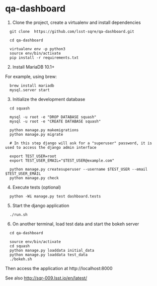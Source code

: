 # qa-dashboard

1. Clone the project, create a virtualenv and install dependencies
```
  git clone  https://github.com/lsst-sqre/qa-dashboard.git

  cd qa-dashboard

  virtualenv env -p python3
  source env/bin/activate
  pip install -r requirements.txt
```

2. Install MariaDB 10.1+

For example, using brew:
```
  brew install mariadb
  mysql.server start
```

3. Initialize the development database
```
  cd squash

  mysql -u root -e "DROP DATABASE squash"
  mysql -u root -e "CREATE DATABASE squash"

  python manage.py makemigrations
  python manage.py migrate

  # In this step django will ask for a "superuser" password, it is used to access the django admin interface

  export TEST_USER=root
  export TEST_USER_EMAIL="$TEST_USER@example.com"

  python manage.py createsuperuser --username $TEST_USER --email $TEST_USER_EMAIL
  python manage.py check
```
  
4. Execute tests (optional)
```
  python -Wi manage.py test dashboard.tests
```

5. Start the django application
```
  ./run.sh
```

6. On another terminal, load test data and start the bokeh server
```
  cd qa-dashboard

  source env/bin/activate
  cd squash
  python manage.py loaddata initial_data
  python manage.py loaddata test_data
  ./bokeh.sh
```

Then access the application at http://localhost:8000

See also http://sqr-009.lsst.io/en/latest/
